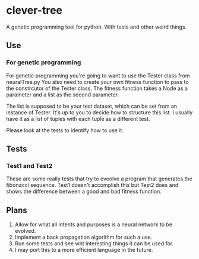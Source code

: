 # clever-tree
A genetic programming tool for python. With tests and other weird things.

## Use

### For genetic programming

For genetic programming you're going to want to use the Tester class from neuralTree.py
You also need to create your own fitness function to pass to the constrcutor of the Tester
class. The fitness function takes a Node as a parameter and a list as the second parameter.

The list is supposed to be your test dataset, which can be set from an instance of Tester.
It's up to you to decide how to structure this list. I usually have it as a list of tuples
with each tuple as a different test.

Please look at the tests to identify how to use it.

## Tests

### Test1 and Test2
These are some really tests that try to eveolve a program that generates the fibonacci sequence.
Test1 doesn't accomplish this but Test2 does and shows the difference between a good and bad fitness
function.

## Plans
1. Allow for what all intents and purposes is a neural network to be evolved.
2. Implement a back propagation algorithm for such a use.
3. Run some tests and see wht interesting things it can be used for.
4. I may port this to a more efficient language in the future.
